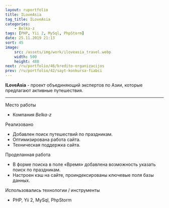 ```yaml
---
layout: ruportfolio
title: ILoveAsia
tag_title: ILoveAsia
categories:
    - Belka-z
tags: [PHP, Yii 2, MySql, PhpStorm]
date: 25.11.2019 21:13
sort: 45
image: 
    src: /assets/img/work/iloveasia_travel.webp 
    width: 500
    height: 488
next: /ru/portfolio/46/kredito-organizacijos
prev: /ru/portfolio/42/sayt-konkursa-fiabci
---
```


**ILoveAsia** - проект объединяющий экспертов по Азии, которые предлагают активные путешествия.

---

Место работы

* Компания _Belka-z_

Реализовано

* Добавлен поиск путешествий по праздникам.
* Оптимизирована работа сайта.
* Техническая поддержка сайта.

Проделанная работа

* В форме поиска в поле &laquo;Время&raquo; добавлена возможность указать поиск по праздникам.
* Настроен кэш на сайте, проиндексированы ключевые поля базы данных.

Использовались технологии / инструменты

* PHP, Yii 2, MySql, PhpStorm
